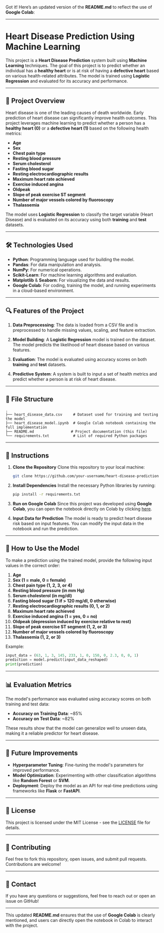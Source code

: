 Got it! Here’s an updated version of the **README.md** to reflect the use of **Google Colab**:

---

# Heart Disease Prediction Using Machine Learning

This project is a **Heart Disease Prediction** system built using **Machine Learning** techniques. The goal of this project is to predict whether an individual has a **healthy heart** or is at risk of having a **defective heart** based on various health-related attributes. The model is trained using **Logistic Regression** and evaluated for its accuracy and performance.

---

## 🚀 **Project Overview**

Heart disease is one of the leading causes of death worldwide. Early prediction of heart disease can significantly improve health outcomes. This project leverages machine learning to predict whether a person has a **healthy heart (0)** or a **defective heart (1)** based on the following health metrics:

* **Age**
* **Sex**
* **Chest pain type**
* **Resting blood pressure**
* **Serum cholesterol**
* **Fasting blood sugar**
* **Resting electrocardiographic results**
* **Maximum heart rate achieved**
* **Exercise induced angina**
* **Oldpeak**
* **Slope of peak exercise ST segment**
* **Number of major vessels colored by fluoroscopy**
* **Thalassemia**

The model uses **Logistic Regression** to classify the target variable (Heart Disease) and is evaluated on its accuracy using both **training** and **test** datasets.

---

## 🛠️ **Technologies Used**

* **Python**: Programming language used for building the model.
* **Pandas**: For data manipulation and analysis.
* **NumPy**: For numerical operations.
* **Scikit-Learn**: For machine learning algorithms and evaluation.
* **Matplotlib** & **Seaborn**: For visualizing the data and results.
* **Google Colab**: For coding, training the model, and running experiments in a cloud-based environment.

---

## 🔍 **Features of the Project**

1. **Data Preprocessing**:
   The data is loaded from a CSV file and is preprocessed to handle missing values, scaling, and feature extraction.

2. **Model Building**:
   A **Logistic Regression** model is trained on the dataset. The model predicts the likelihood of heart disease based on various features.

3. **Evaluation**:
   The model is evaluated using accuracy scores on both **training** and **test** datasets.

4. **Predictive System**:
   A system is built to input a set of health metrics and predict whether a person is at risk of heart disease.

---

## 📂 **File Structure**

```
.
├── heart_disease_data.csv     # Dataset used for training and testing the model
├── heart_disease_model.ipynb  # Google Colab notebook containing the full implementation
├── README.md                 # Project documentation (this file)
└── requirements.txt           # List of required Python packages
```

---

## 📑 **Instructions**

1. **Clone the Repository**
   Clone this repository to your local machine:

   ```bash
   git clone https://github.com/your-username/heart-disease-prediction.git
   ```

2. **Install Dependencies**
   Install the necessary Python libraries by running:

   ```bash
   pip install -r requirements.txt
   ```

3. **Run on Google Colab**
   Since this project was developed using **Google Colab**, you can open the notebook directly on Colab by clicking [here](https://colab.research.google.com/github/your-username/heart-disease-prediction/blob/main/heart_disease_model.ipynb).

4. **Input Data for Prediction**
   The model is ready to predict heart disease risk based on input features. You can modify the input data in the notebook and run the prediction.

---

## 🔑 **How to Use the Model**

To make a prediction using the trained model, provide the following input values in the correct order:

1. **Age**
2. **Sex (1 = male, 0 = female)**
3. **Chest pain type (1, 2, 3, or 4)**
4. **Resting blood pressure (in mm Hg)**
5. **Serum cholesterol (in mg/dl)**
6. **Fasting blood sugar (1 if > 120 mg/dl, 0 otherwise)**
7. **Resting electrocardiographic results (0, 1, or 2)**
8. **Maximum heart rate achieved**
9. **Exercise induced angina (1 = yes, 0 = no)**
10. **Oldpeak (depression induced by exercise relative to rest)**
11. **Slope of peak exercise ST segment (1, 2, or 3)**
12. **Number of major vessels colored by fluoroscopy**
13. **Thalassemia (1, 2, or 3)**

Example:

```python
input_data = (63, 1, 3, 145, 233, 1, 0, 150, 0, 2.3, 0, 0, 1)
prediction = model.predict(input_data_reshaped)
print(prediction)
```

---

## 📊 **Evaluation Metrics**

The model's performance was evaluated using accuracy scores on both training and test data:

* **Accuracy on Training Data**: \~85%
* **Accuracy on Test Data**: \~82%

These results show that the model can generalize well to unseen data, making it a reliable predictor for heart disease.

---

## 🌱 **Future Improvements**

* **Hyperparameter Tuning**: Fine-tuning the model's parameters for improved performance.
* **Model Optimization**: Experimenting with other classification algorithms like **Random Forest** or **SVM**.
* **Deployment**: Deploy the model as an API for real-time predictions using frameworks like **Flask** or **FastAPI**.

---

## 📄 **License**

This project is licensed under the MIT License - see the [LICENSE](LICENSE) file for details.

---

## 🤝 **Contributing**

Feel free to fork this repository, open issues, and submit pull requests. Contributions are welcome!

---

## 💬 **Contact**

If you have any questions or suggestions, feel free to reach out or open an issue on GitHub!

---

This updated **README.md** ensures that the use of **Google Colab** is clearly mentioned, and users can directly open the notebook in Colab to interact with the project.
